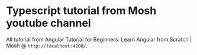 # Typescript tutorial from Mosh youtube channel

All tutorial from Angular Tutorial for Beginners: Learn Angular from Scratch | Mosh @ `http://localhost:4200/`.  

